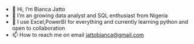 - 👋 Hi, I’m Bianca Jatto
- 👀 I’m an growing data analyst and SQL enthusiast from Nigeria  
- 💞️ I use Excel,PowerBI for everything and currently learning python and open to collaboration
- 📫 How to reach me on email jattobianca@gmail.com

<!---
BiancaJatto/BiancaJatto is a ✨ special ✨ repository because its `README.md` (this file) appears on your GitHub profile.
You can click the Preview link to take a look at your changes.
--->
